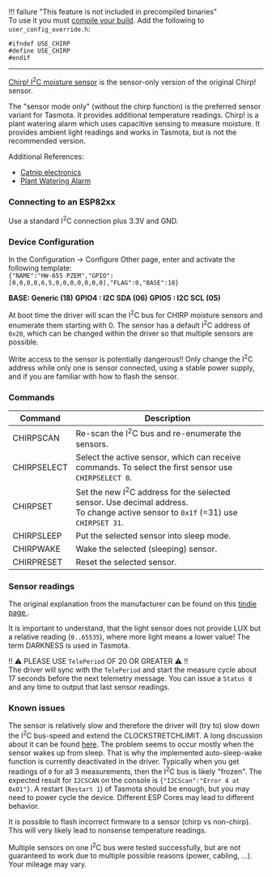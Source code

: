 !!! failure "This feature is not included in precompiled binaries"     
To use it you must [compile your build](Compile-your-build). Add the following to `user_config_override.h`:
```
#ifndef USE_CHIRP
#define USE_CHIRP
#endif
```
----

[Chirp! I<sup>2</sup>C moisture sensor](https://github.com/Miceuz/i2c-moisture-sensor) is the sensor-only version of the original Chirp! sensor.  

The "sensor mode only" (without the chirp function) is the preferred sensor variant for Tasmota. It provides additional temperature readings. Chirp! is a plant watering alarm which uses capacitive sensing to measure moisture. It provides ambient light readings and works in Tasmota, but is not the recommended version.  

Additional References:
- [Catnip electronics](https://www.tindie.com/stores/miceuz/)  
- [Plant Watering Alarm](https://github.com/Miceuz/PlantWateringAlarm)  

### Connecting to an ESP82xx
Use a standard I<sup>2</sup>C connection plus 3.3V and GND.

### Device Configuration
In the Configuration -> Configure Other page, enter and activate  the following template:  
`{"NAME":"HW-655 PZEM","GPIO":[0,0,0,0,6,5,0,0,0,0,0,0,0],"FLAG":0,"BASE":18}`  

**BASE: Generic (18)**
**GPIO4 : I2C SDA (06)**
**GPIO5 : I2C SCL (05)**
  
At boot time the driver will scan the I<sup>2</sup>C bus for CHIRP moisture sensors and enumerate them starting with 0. The sensor has a default I<sup>2</sup>C address of `0x20`, which can be changed within the driver so that multiple sensors are possible.  

Write access to the sensor is potentially dangerous!! Only change the I<sup>2</sup>C address while only one is sensor connected, using a stable power supply, and if you are familiar with how to flash the sensor.  

### Commands
| Command | Description |
| -- | -- |
| CHIRPSCAN | Re-scan the I<sup>2</sup>C bus and re-enumerate the sensors.
| CHIRPSELECT | Select the active sensor, which can receive commands. To select the first sensor use `CHIRPSELECT 0`.  
| CHIRPSET | Set the new I<sup>2</sup>C address for the selected sensor. Use decimal address.<BR>To change active sensor to `0x1f` (=31) use `CHIRPSET 31`.  
| CHIRPSLEEP | Put the selected sensor into sleep mode.
| CHIRPWAKE | Wake the selected (sleeping) sensor.  
| CHIRPRESET | Reset the selected sensor.

### Sensor readings
The original explanation from the manufacturer can be found on this [tindie page ](https://www.tindie.com/products/miceuz/i2c-soil-moisture-sensor/).  

It is important to understand, that the light sensor does not provide LUX but a relative reading (`0..65535`), where more light means a lower value!  The term DARKNESS is used in Tasmota.  

!! ⚠️ PLEASE USE `TelePeriod` OF 20 OR GREATER ⚠️ !!  
The driver will sync with the `TelePeriod` and start the measure cycle about 17 seconds before the next telemetry message. You can issue a `Status 8` and any time to output that last sensor readings.  

### Known issues
The sensor is relatively slow and therefore the driver will (try to) slow down the I<sup>2</sup>C bus-speed and extend the CLOCKSTRETCHLIMIT. A long discussion about it can be found [here](https://github.com/Apollon77/I2CSoilMoistureSensor/issues/8). The problem seems to occur mostly when the sensor wakes up from sleep. That is why the implemented auto-sleep-wake function is currently deactivated in the driver. Typically when you get readings of `0` for all 3 measurements, then the I<sup>2</sup>C bus is likely "frozen". The expected result for `I2CSCAN` on the console is `{"I2CScan":"Error 4 at 0x01"}`. A restart (`Restart 1`) of Tasmota should be enough, but you may need to power cycle the device. Different ESP Cores may lead to different behavior.  

It is possible to flash incorrect firmware to a sensor (chirp vs non-chirp). This will very likely lead to nonsense temperature readings.  

Multiple sensors on one I<sup>2</sup>C  bus were tested successfully, but are not guaranteed to work due to multiple possible reasons (power, cabling, ...). Your mileage may vary.
